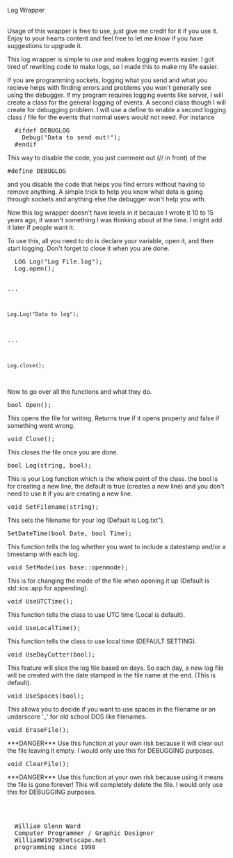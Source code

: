 Log Wrapper<br><br>
<p>Usage of this wrapper is free to use, just give me credit for it if you use it. Enjoy to your hearts content and feel free to let me know if you have suggestions to upgrade it.</p>
<p>This log wrapper is simple to use and makes logging events easier. I got tired of rewriting code to make logs, so I made this to make my life easier.</p>
<p>If you are programming sockets, logging what you send and what you recieve helps with finding errors and problems you won't generally see using the debugger. If my program requires logging events like server, I will create a class for the general logging of events. A second class though I will create for debugging problem. I will use a define to enable a second logging class / file for the events that normal users would not need. For instance</p>
<pre>
  #ifdef DEBUGLOG
    Debug("Data to send out!");
  #endif
</pre>

<p>This way to disable the code, you just comment out (// in front) of the <pre>#define DEBUGLOG</pre> and you disable the code that helps you find errors without having to remove anything. A simple trick to help you know what data is going through sockets and anything else the debugger won't help you with.</p>
<p>Now this log wrapper doesn't have levels in it because I wrote it 10 to 15 years ago, it wasn't something I was thinking about at the time. I might add it later if people want it.</p>
<p>To use this, all you need to do is declare your variable, open it, and then start logging. Don't forget to close it when you are done.</p>
<pre>
  LOG Log("Log File.log");
  Log.open();

  ...

    Log.Log("Data to log");

  ...

    Log.close();
</pre>

<p>Now to go over all the functions and what they do.</p>
<pre>bool Open();</pre>
<p>This opens the file for writing. Returns true if it opens properly and false if something went wrong.</p>
<pre>void Close();</pre>
<p>This closes the file once you are done.</p>
<pre>bool Log(string, bool);</pre>
<p>This is your Log function which is the whole point of the class. the bool is for creating a new line, the default is true (creates a new line) and you don't need to use it if you are creating a new line.</p>
<pre>void SetFilename(string);</pre>
<p>This sets the filename for your log (Default is Log.txt").</p>
<pre>SetDateTime(bool Date, bool Time);</pre>
<p>This function tells the log whether you want to include a datestamp and/or a timestamp with each log.</p>
<pre>void SetMode(ios_base::openmode);</pre>
<p>This is for changing the mode of the file when opening it up (Default is std::ios::app for appending).</p>
<pre>void UseUTCTime();</pre>
<p>This function tells the class to use UTC time (Local is default).</p>
<pre>void UseLocalTime();</pre>
<p>This function tells the class to use local time (DEFAULT SETTING).</p>
<pre>void UseDayCutter(bool);</pre>
<p>This feature will slice the log file based on days. So each day, a new log file will be created with the date stamped in the file name at the end. (This is default).</p>
<pre>void UseSpaces(bool);</pre>
<p>This allows you to decide if you want to use spaces in the filename or an underscore '_' for old school DOS like filenames.</p>
<pre>void EraseFile();</pre>
<p> ***DANGER*** Use this function at your own risk because it will clear out the file leaving it empty. I would only use this for DEBUGGING purposes.</p>
<pre>void ClearFile();</pre>
<p> ***DANGER*** Use this function at your own risk because using it means the file is gone forever! This will completely delete the file. I would only use this for DEBUGGING purposes.</p><br><br>
<pre>
  William Glenn Ward
  Computer Programmer / Graphic Designer
  WilliamW1979@netscape.net
  programming since 1998
</pre>
